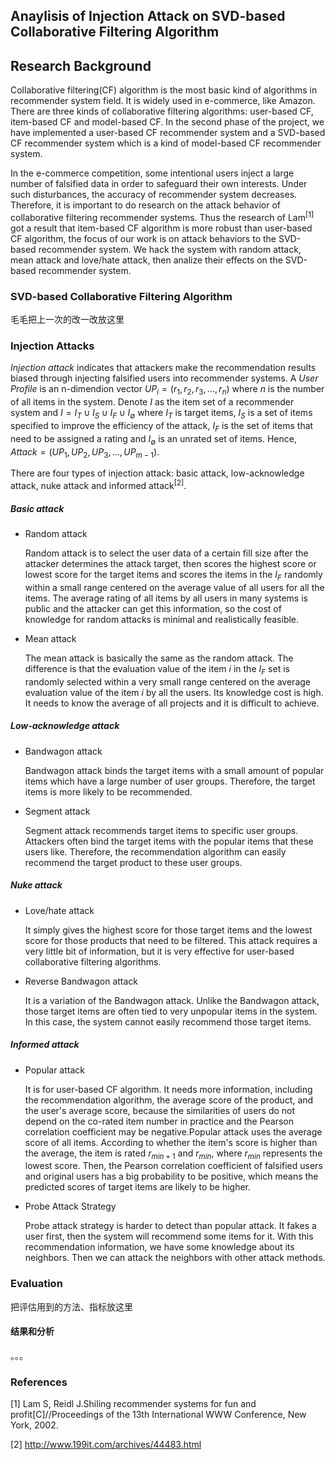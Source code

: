 ## Anaylisis of Injection Attack on SVD-based Collaborative Filtering Algorithm



## Research Background 

Collaborative filtering(CF) algorithm is the most basic kind of algorithms in recommender system field. It is widely used in e-commerce, like Amazon. There are three kinds of collaborative filtering algorithms: user-based CF, item-based CF and model-based CF. In the second phase of the project, we have implemented a user-based CF recommender system and a SVD-based CF recommender system which is a kind of model-based CF recommender system. 

In the e-commerce competition, some intentional users inject a large number of falsified data in order to safeguard their own interests. Under such disturbances, the accuracy of recommender system decreases. Therefore, it is important to do research on the attack behavior of collaborative filtering recommender systems. Thus the research of Lam$^{[1]}$ got a result that item-based CF algorithm is more robust than user-based CF algorithm, the focus of our work is on attack behaviors to the SVD-based recommender system. We hack the system with random attack, mean attack and love/hate attack, then analize their effects on the SVD-based recommender system.



### SVD-based Collaborative Filtering Algorithm

毛毛把上一次的改一改放这里

### Injection Attacks

*Injection attack* indicates that attackers make the recommendation results biased through injecting falsified users into recommender systems. A *User Profile* is an n-dimendion vector $UP_i = (r_1,r_2,r_3,...,r_n)$ where *n* is the number of all items in the system. Denote $I$ as the item set of a recommender system and $I = I_T \cup I_S \cup I_F \cup I_{\emptyset}$ where $I_T$ is target items, $I_S$ is a set of items specified to improve the efficiency of the attack, $I_F$ is the set of items that need to be assigned a rating and $I_{\emptyset}$ is an unrated set of items. Hence, $Attack = (UP_1, UP_2, UP_3, ... , UP_{m-1})$.

There are four types of injection attack: basic attack, low-acknowledge attack, nuke attack and informed attack$^{[2]}$.

##### Basic attack

- Random attack

  Random attack is to select the user data of a certain fill size after the attacker determines the attack target, then scores the highest score or lowest score for the target items and scores the items in the $I_F$ randomly within a small range centered on the average value of all users for all the items. The average rating of all items by all users in many systems is public and the attacker can get this information, so the cost of knowledge for random attacks is minimal and realistically feasible.

- Mean attack

  The mean attack is basically the same as the random attack. The  difference is that the evaluation value of the item $i$ in the $I_F$ set is randomly selected within a very small range centered on the average evaluation value of the item $i$ by all the users. Its knowledge cost is high. It needs to know the average of all projects and it is difficult to achieve.

##### Low-acknowledge attack

- Bandwagon attack

  Bandwagon attack binds the target items with a small amount of popular items which have a large number of user groups. Therefore, the target items is more likely to be recommended.

- Segment attack

  Segment attack recommends target items to specific user groups. Attackers often bind the target items with the popular items that these users like. Therefore, the recommendation algorithm can easily recommend the target product to these user groups.

##### Nuke attack

- Love/hate attack

  It simply gives the highest score for those target items and the lowest score for those products that need to be filtered. This attack requires a very little bit of information, but it is very effective for user-based collaborative filtering algorithms.

- Reverse Bandwagon attack

  It is a variation of the Bandwagon attack. Unlike the Bandwagon attack, those target items are often tied to very unpopular items in the system. In this case, the system cannot easily recommend those target items.

##### Informed attack

- Popular attack

  It is for user-based CF algorithm. It needs more information, including the recommendation algorithm, the average score of the product, and the user's average score, because the similarities of users do not depend on the co-rated item number in practice and the Pearson correlation coefficient may be negative.Popular attack uses the average score of all items. According to whether the item's score is higher than the average, the item is rated $r_{min+1}$ and $r_{min}$, where $r_{min}$ represents the lowest score. Then, the Pearson correlation coefficient of falsified users and original users has a big probability to be positive, which means the predicted scores of target items are likely to be higher.

- Probe Attack Strategy

  Probe attack strategy is harder to detect than popular attack. It fakes a user first, then the system will recommend some items for it. With this recommendation information, we have some knowledge about its neighbors. Then we can attack the neighbors with other attack methods.

### Evaluation

把评估用到的方法、指标放这里

#### 结果和分析

。。。

### References

 [1] Lam S, Reidl J.Shiling recommender systems for fun and profit[C]//Proceedings of the 13th International WWW Conference, New York, 2002. 

[2] http://www.199it.com/archives/44483.html